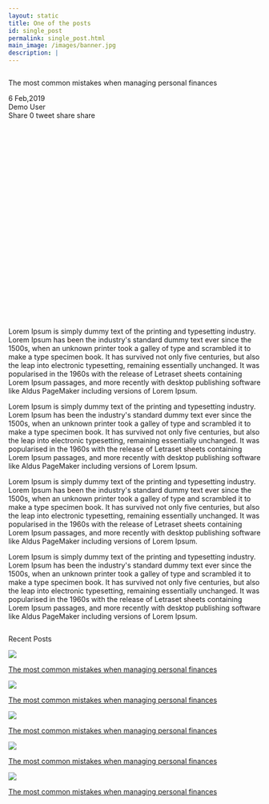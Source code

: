 ```yaml
---
layout: static
title: One of the posts
id: single_post
permalink: single_post.html
main_image: /images/banner.jpg
description: |
---
```

  <div class="ui vertical stripe pad_140 blog">
      <div class="ui container">
        <div class="ui grid stackable">
          <div class="twelve wide computer twelve wide tablet column">
              <div class="ui card fluid">
               <p class="section_heading mb_30 theme_green ">The most common mistakes when managing personal finances</p>
                      <div class=" p_13 ui grid">
                        <div class="six wide mobile four wide tablet three wide computer column">
                            <i class="calendar icon m-0"></i>
                            6 Feb,2019
                        </div>
                        <div class="eight wide mobile four wide tablet three wide computer column">
                            <i class="user icon m-0"></i>
                            Demo User
                        </div>
                      </div>
                      <div class="ui grid wrap-div">
                        <div class="sixteen wide column ">
                          <a class="ui facebook button mini">
                            <i class="facebook icon"></i>
                            Share 0
                          </a>
                          <a class="ui twitter button mini">
                            <i class="twitter icon"></i>
                            tweet
                          </a>
                          <a class="ui google plus button mini">
                            <i class="google plus icon"></i>
                            share
                          </a>
                          <a class="ui instagram button mini">
                            <i class="instagram icon"></i>
                            share
                          </a>
                        </div>
                      </div>
                    <div class="mb_20 mt_30 wrap-div img_box" style="height: 400px; background-image: url('images/blog-post1.jpg'); background-size: cover; background-repeat: no-repeat;"></div>
                  <div class="content" style="padding:0;">
                    <div class="mb_20">
                      <p class="p_16">Lorem Ipsum is simply dummy text of the printing and typesetting industry. Lorem Ipsum has been the industry's standard dummy text ever since the 1500s, when an unknown printer took a galley of type and scrambled it to make a type specimen book. It has survived not only five centuries, but also the leap into electronic typesetting, remaining essentially unchanged. It was popularised in the 1960s with the release of Letraset sheets containing Lorem Ipsum passages, and more recently with desktop publishing software like Aldus PageMaker including versions of Lorem Ipsum.</p>
                       <p class="p_16">Lorem Ipsum is simply dummy text of the printing and typesetting industry. Lorem Ipsum has been the industry's standard dummy text ever since the 1500s, when an unknown printer took a galley of type and scrambled it to make a type specimen book. It has survived not only five centuries, but also the leap into electronic typesetting, remaining essentially unchanged. It was popularised in the 1960s with the release of Letraset sheets containing Lorem Ipsum passages, and more recently with desktop publishing software like Aldus PageMaker including versions of Lorem Ipsum.</p>
                       <p class="p_16">Lorem Ipsum is simply dummy text of the printing and typesetting industry. Lorem Ipsum has been the industry's standard dummy text ever since the 1500s, when an unknown printer took a galley of type and scrambled it to make a type specimen book. It has survived not only five centuries, but also the leap into electronic typesetting, remaining essentially unchanged. It was popularised in the 1960s with the release of Letraset sheets containing Lorem Ipsum passages, and more recently with desktop publishing software like Aldus PageMaker including versions of Lorem Ipsum.</p>
                       <p class="p_16">Lorem Ipsum is simply dummy text of the printing and typesetting industry. Lorem Ipsum has been the industry's standard dummy text ever since the 1500s, when an unknown printer took a galley of type and scrambled it to make a type specimen book. It has survived not only five centuries, but also the leap into electronic typesetting, remaining essentially unchanged. It was popularised in the 1960s with the release of Letraset sheets containing Lorem Ipsum passages, and more recently with desktop publishing software like Aldus PageMaker including versions of Lorem Ipsum.</p>
                    </div>
                  </div>
              </div>
              <div class="ui divider"></div>
          </div>
          <div class="four wide computer four wide tablet column inverted">
             <p class="section_heading mb_20 theme_green ">Recent Posts</p>
             <div class="mb_20 mt_20 wrap-div">
                <img src="images/blog-post1.jpg" class="ui image">
             </div>
             <p class="p_20 mt_20"><a href="/single_post.html" class="theme_green">The most common mistakes when managing personal finances</a></p>
             <div class="mb_20 mt_20 wrap-div">
                <img src="images/blog-post2.jpg" class="ui image">
             </div>
             <p class="p_20 mt_20"><a href="/single_post.html" class="theme_green">The most common mistakes when managing personal finances</a></p>
             <div class="mb_20 mt_20 wrap-div">
                <img src="images/blog-post3.jpg" class="ui image">
             </div>
             <p class="p_20 mt_20"><a href="/single_post.html" class="theme_green">The most common mistakes when managing personal finances</a></p>
             <div class="mb_20 mt_20 wrap-div">
                <img src="images/blog-post4.jpg" class="ui image">
             </div>
             <p class="p_20 mt_20"><a href="/single_post.html" class="theme_green">The most common mistakes when managing personal finances</a></p>
             <div class="mb_20 mt_20 wrap-div">
                <img src="images/blog-post5.jpg" class="ui image">
             </div>
             <p class="p_20 mt_20"><a href="/single_post.html" class="theme_green">The most common mistakes when managing personal finances</a></p>
          </div>
        </div>
      </div>
    </div>
